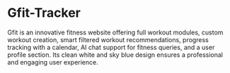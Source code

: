 # Gfit-Tracker
Gfit is an innovative fitness website offering full workout modules, custom workout creation, smart filtered workout recommendations, progress tracking with a calendar, AI chat support for fitness queries, and a user profile section. Its clean white and sky blue design ensures a professional and engaging user experience.
